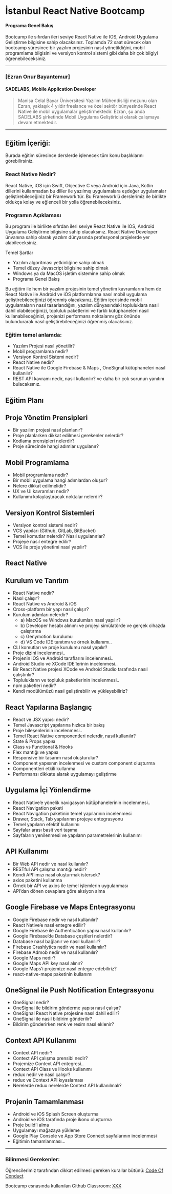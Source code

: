 # İstanbul React Native Bootcamp

#### Programa Genel Bakış
Bootcamp ile sıfırdan ileri seviye React Native ile IOS, Android Uygulama Geliştirme bilgisine sahip olacaksınız. Toplamda 72 saat sürecek olan bootcamp süresince bir yazılım projesinin nasıl yönetildiğini, mobil programlama bilgisini ve versiyon kontrol sistemi gibi daha bir çok bilgiyi öğrenebileceksiniz. 



---

### [Ezran Onur Bayantemur]

#### SADELABS, Mobile Application Developer

> Manisa Celal Bayar Üniversitesi Yazılım Mühendisliği mezunu olan Ezran, yaklaşık 4 yıldır freelance ve özel sektör bünyesinde React Native ile mobil uygulamalar geliştirmektedir. Ezran, şu anda SADELABS şirketinde Mobil Uygulama Geliştiricisi olarak çalışmaya devam etmektedir.


---

## Eğitim İçeriği:

Burada eğitim süresince derslerde işlenecek tüm konu başlıklarını görebilirsiniz. 

### React Native Nedir?

React Native, iOS için Swift, Objective C veya Android için Java, Kotlin dillerini kullanmadan bu diller ile yazılmış uygulamalara eşdeğer uygulamalar geliştirebileceğiniz bir Framework'tür. Bu Framework’ü derslerimiz ile birlikte oldukça kolay ve eğlenceli bir yolla öğrenebileceksiniz.

### Programın Açıklaması

Bu program ile birlikte sıfırdan ileri seviye React Native ile IOS, Android Uygulama Geliştirme bilgisine sahip olacaksınız. React Native Developer ünvanına sahip olarak yazılım dünyasında profesyonel projelerde yer alabileceksiniz.

Temel Şartlar
- Yazılım algoritması yetkinliğine sahip olmak
- Temel düzey Javascript bilgisine sahip olmak
- Windows ya da MacOS işletim sistemine sahip olmak
- Programa Genel Bakış

Bu eğitim ile hem bir yazılım projesinin temel yönetim kavramlarını hem de React Native ile Android ve iOS platformlarına nasıl mobil uygulama geliştirebileceğinizi öğrenmiş olacaksınız. Eğitim içerisinde mobil uygulamaların nasıl tasarlandığını,  yazılım dünyasındaki topluluklara nasıl dahil olabileceğinizi, topluluk paketlerini ve farklı kütüphaneleri nasıl kullanabileceğinizi, projenizi performans noktalarını göz önünde bulundurarak nasıl geliştirebileceğinizi öğrenmiş olacaksınız.

### Eğitim temel anlamda:
- Yazılım Projesi nasıl yönetilir?
- Mobil programlama nedir?
- Versiyon Kontrol Sistemi nedir?
- React Native nedir? 
- React Native ile Google Firebase & Maps , OneSignal kütüphaneleri nasıl kullanılır?
- REST API kavramı nedir, nasıl kullanılır? ve daha bir çok sorunun yanıtını bulacaksınız.
## Eğitim Planı
## Proje Yönetim Prensipleri
- Bir yazılım projesi nasıl planlanır?
- Proje planlarken dikkat edilmesi gerekenler nelerdir?
- Kodlama prensipleri nelerdir?
- Proje sürecinde hangi adımlar uygulanır? 
## Mobil Programlama
- Mobil programlama nedir?
- Bir mobil uygulama hangi adımlardan oluşur?
- Nelere dikkat edilmelidir?
- UX ve UI kavramları nedir?
- Kullanımı kolaylaştıracak noktalar nelerdir?
## Versiyon Kontrol Sistemleri
- Versiyon kontrol sistemi nedir?
- VCS yapıları (Github, GitLab, BitBucket)
- Temel komutlar nelerdir? Nasıl uygulanırlar?
- Projeye nasıl entegre edilir?
- VCS ile proje yönetimi nasıl yapılır?

## React Native 
## Kurulum ve Tanıtım
- React Native nedir?
- Nasıl çalışır?
- React Native vs Android & iOS
- Cross-platform bir yapı nasıl çalışır?
- Kurulum adımları nelerdir?
  * a) MacOS ve Windows kurulumları nasıl yapılır?
  * b) Developer hesabı alınımı ve projeyi simülatörde ve gerçek cihazda çalıştırma
  * c) Genymotion kurulumu
  * d) VS Code IDE tanıtımı ve örnek kullanımı..
- CLI komutları ve proje kurulumu nasıl yapılır?
- Proje dizini incelenmesi..
- Projenin iOS ve Android taraflarını incelenmesi..
- Android Studio ve XCode IDE’lerinin incelenmesi..
- Bir React Native projesi XCode ve Android Studio tarafında nasıl çalıştırılır?
- Toplulukların ve topluluk paketlerinin incelenmesi..
- npm paketleri nedir?
- Kendi modülümüzü nasıl geliştirebilir ve yükleyebiliriz?
 
## React Yapılarına Başlangıç
- React ve JSX yapısı nedir?
- Temel Javascript yapılarına hızlıca bir bakış
- Proje bileşenlerinin incelenmesi..
- Temel React Native componentleri nelerdir, nasıl kullanılır?
- State & Props yapısı
- Class vs Functional & Hooks
- Flex mantığı ve yapısı
- Responsive bir tasarım nasıl oluşturulur?
- Component yapısının incelenmesi ve custom component oluşturma
- Componentleri etkili kullanma
- Performansı dikkate alarak uygulamayı geliştirme
## Uygulama İçi Yönlendirme
- React Native’e yönelik navigasyon kütüphanelerinin incelenmesi..
- React Navigation paketi
- React Navigation paketinin temel yapılarının incelenmesi
- Drawer, Stack, Tab yapılarının projeye entegrasyonu
- Temel yapıların efektif kullanımı
- Sayfalar arası basit veri taşıma
- Sayfaların yenilenmesi ve yapıların parametrelerinin kullanımı
 
## API Kullanımı
- Bir Web API nedir ve nasıl kullanılır?
- RESTful API çalışma mantığı nedir?
- Kendi API’ımızı nasıl oluşturmak istersek?
- axios paketini kullanma
- Örnek bir API ve axios ile temel işlemlerin uygulanması
- API’dan dönen cevaplara göre aksiyon alma
 
## Google Firebase ve Maps Entegrasyonu
- Google Firebase nedir ve nasıl kullanılır?
- React Native’e nasıl entegre edilir?
- Google Firebase ile Authentication yapısı nasıl kullanılır?
- Google Firebase‘de Database çeşitleri nelerdir?
- Database nasıl bağlanır ve nasıl kullanılır?
- Firebase Crashlytics nedir ve nasıl kullanılır?
- Firebase Admob nedir ve nasıl kullanılır?
- Google Maps nedir?
- Google Maps API key nasıl alınır?
- Google Maps’i projemize nasıl entegre edebiliriz?
- react-native-maps paketinin kullanımı
 
## OneSignal ile Push Notification Entegrasyonu
- OneSignal nedir?
- OneSignal ile bildirim gönderme yapısı nasıl çalışır?
- OneSignal React Native projesine nasıl dahil edilir?
- OneSignal ile nasıl bildirim gönderilir?
- Bildirim gönderirken renk ve resim nasıl eklenir?
 
## Context API Kullanımı
- Context API nedir?
- Context API çalışma prensibi nedir?
- Projemize Context API entegresi..
- Context API Class ve Hooks kullanımı
- redux nedir ve nasıl çalışır?
- redux ve Context API kıyaslaması
- Nerelerde redux nerelerde Context API kullanılmalı?
 
## Projenin Tamamlanması
- Android ve iOS Splash Screen oluşturma
- Android ve iOS tarafında proje ikonu oluşturma
- Proje build’i alma
- Uygulamayı mağazaya yükleme
- Google Play Console ve App Store Connect sayfalarının incelenmesi
- Eğitimin tamamlanması...


---

### Bilinmesi Gerekenler:

Öğrencilerimiz tarafından dikkat edilmesi gereken kurallar bütünü: [Code Of Conduct](https://github.com/Kodluyoruz/Code-Of-Conduct)
 
 Bootcamp esnasında kullanılan Github Classroom: [XXX](#BURAYA-GITHUB-CLASSROOM-LINKİ-GELECEK)

